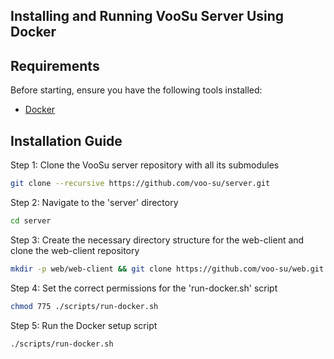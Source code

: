 ## Installing and Running VooSu Server Using Docker

## Requirements

Before starting, ensure you have the following tools installed:

- [Docker](https://docs.docker.com/engine/install/)

## Installation Guide

Step 1: Clone the VooSu server repository with all its submodules

```bash
git clone --recursive https://github.com/voo-su/server.git
```

Step 2: Navigate to the 'server' directory

```bash
cd server
```

Step 3: Create the necessary directory structure for the web-client and clone the web-client repository

```bash
mkdir -p web/web-client && git clone https://github.com/voo-su/web.git web/web-client
```

Step 4: Set the correct permissions for the 'run-docker.sh' script

```bash
chmod 775 ./scripts/run-docker.sh
```

Step 5: Run the Docker setup script

```bash
./scripts/run-docker.sh
```
